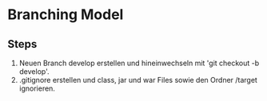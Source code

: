# Branching Model

## Steps
1. Neuen Branch develop erstellen und hineinwechseln mit 'git checkout -b develop'.
2. .gitignore erstellen und class, jar und war Files sowie den Ordner /target ignorieren.

